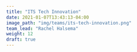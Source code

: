 ```yaml
---
title: "ITS Tech Innovation"
date: 2021-01-07T13:43:13-04:00
image_path: "img/teams/its-tech-innovation.png"
team_lead: "Rachel Halsema"
weight: 12
draft: true
---
```


